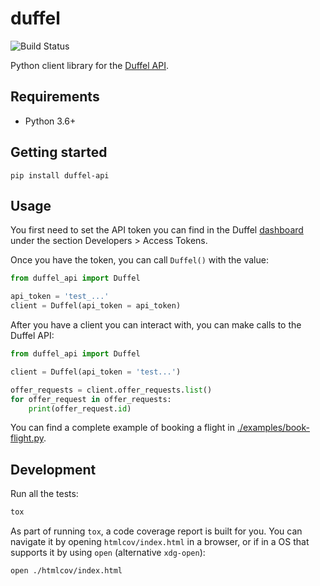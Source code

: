 # duffel

![Build Status](https://github.com/duffelhq/duffel-api-python/workflows/python.yaml/badge.svg)


Python client library for the [Duffel API](https://duffel.com/docs/api).

## Requirements

- Python 3.6+

## Getting started

```shell
pip install duffel-api
```

## Usage

You first need to set the API token you can find in the Duffel [dashboard](https://app.duffel.com) under the section
Developers > Access Tokens.

Once you have the token, you can call `Duffel()` with the value:

```python
from duffel_api import Duffel

api_token = 'test_...'
client = Duffel(api_token = api_token)
```

After you have a client you can interact with, you can make calls to the Duffel API:

```python
from duffel_api import Duffel

client = Duffel(api_token = 'test...')

offer_requests = client.offer_requests.list()
for offer_request in offer_requests:
    print(offer_request.id)
```

You can find a complete example of booking a flight in [./examples/book-flight.py](./examples/book-flight.py).

## Development

Run all the tests:
```bash
tox
```

As part of running `tox`, a code coverage report is built for you. You can navigate it by opening `htmlcov/index.html`
in a browser, or if in a OS that supports it by using `open` (alternative `xdg-open`):

```bash
open ./htmlcov/index.html
```
